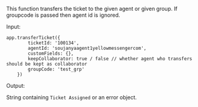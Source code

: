 This function transfers the ticket to the given agent or given group. If groupcode is passed then agent id is ignored.

Input:

```
app.transferTicket({
        ticketId: '100134',
        agentId: 'soujanyaagent1yellowmessengercom',
        customFields: {},
        keepCollaborator: true / false // whether agent who transfers should be kept as collaborator
        groupCode: 'test_grp'
    })
```

Output:

String containing `Ticket Assigned` or an error object.
